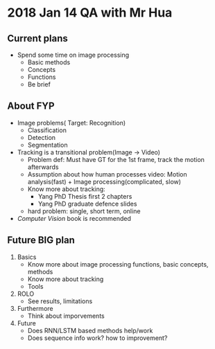 # 2018 Jan 14 QA with Mr Hua
## Current plans
 - Spend some time on image processing
    - Basic methods
    - Concepts
    - Functions
    - Be brief
## About FYP
 - Image problems( Target: Recognition)
    - Classification
    - Detection
    - Segmentation
 - Tracking is a transitional problem(Image -> Video)
    - Problem def: Must have GT for the 1st frame, track the motion afterwards
    - Assumption about how human processes video: Motion analysis(fast) + Image processing(complicated, slow)
    - Know more about tracking:
        - Yang PhD Thesis first 2 chapters
        - Yang PhD graduate defence slides  
    - hard problem: single, short term, online
 - _Computer Vision_ book is recommended

## Future BIG plan
 1. Basics
    - Know more about image processing functions, basic concepts, methods
    - Know more about tracking
    - Tools
 2. ROLO
    - See results, limitations
 3. Furthermore
    - Think about imporvements
 4. Future
    - Does RNN/LSTM based methods help/work
    - Does sequence info work? how to improvement?

